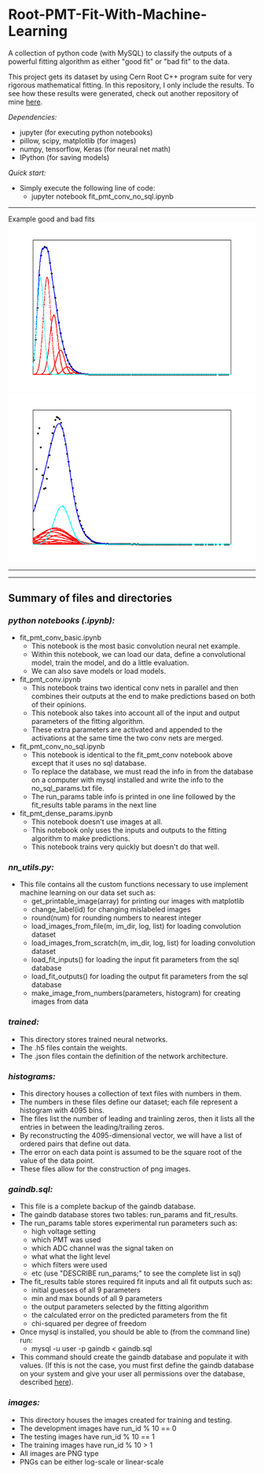 # Root-PMT-Fit-With-Machine-Learning
A collection of python code (with MySQL) to classify the outputs of a powerful fitting 
algorithm as either "good fit" or "bad fit" to the data.

This project gets its dataset by using Cern Root C++ program suite for very rigorous 
mathematical fitting. In this repository, I only include the results. To see how these 
results were generated, check out another repository of mine 
[here](https://github.com/bradylowe/Low-Light-PMT-Data-Root-Fit). 

*Dependencies:*
 - jupyter (for executing python notebooks)
 - pillow, scipy, matplotlib (for images) 
 - numpy, tensorflow, Keras (for neural net math)
 - IPython (for saving models)

*Quick start:*
 - Simply execute the following line of code:
    * jupyter notebook fit_pmt_conv_no_sql.ipynb

---

Example good and bad fits 
![](images/fit_pmt_nn__fitID102_runID249_chi3_log0.png)
![](images/fit_pmt_nn__fitID126_runID273_chi329_log0.png)

---
---

## Summary of files and directories

### *python notebooks (.ipynb):*
 - fit_pmt_conv_basic.ipynb
    * This notebook is the most basic convolution neural net example.
    * Within this notebook, we can load our data, define a convolutional model, train the model, and do a little evaluation. 
    * We can also save models or load models.
 - fit_pmt_conv.ipynb
    * This notebook trains two identical conv nets in parallel and then combines their outputs at the end to make predictions based on both of their opinions.
    * This notebook also takes into account all of the input and output parameters of the fitting algorithm. 
    * These extra parameters are activated and appended to the activations at the same time the two conv nets are merged.
 - fit_pmt_conv_no_sql.ipynb
    * This notebook is identical to the fit_pmt_conv notebook above except that it uses no sql database.
    * To replace the database, we must read the info in from the database on a computer with mysql installed and write the info to the no_sql_params.txt file.
    * The run_params table info is printed in one line followed by the fit_results table params in the next line
 - fit_pmt_dense_params.ipynb
    * This notebook doesn't use images at all.
    * This notebook only uses the inputs and outputs to the fitting algorithm to make predictions.
    * This notebook trains very quickly but doesn't do that well.

### *nn_utils.py:*
 - This file contains all the custom functions necessary to use implement machine learning on our data set such as:
    * get_printable_image(array) for printing our images with matplotlib
    * change_label(id) for changing mislabeled images
    * round(num) for rounding numbers to nearest integer
    * load_images_from_file(m, im_dir, log, list) for loading convolution dataset
    * load_images_from_scratch(m, im_dir, log, list) for loading convolution dataset
    * load_fit_inputs() for loading the input fit parameters from the sql database
    * load_fit_outputs() for loading the output fit parameters from the sql database
    * make_image_from_numbers(parameters, histogram) for creating images from data

### *trained:*
 - This directory stores trained neural networks.
 - The .h5 files contain the weights.
 - The .json files contain the definition of the network architecture.

### *histograms:*
 - This directory houses a collection of text files with numbers in them.
 - The numbers in these files define our dataset; each file represent a histogram with 4095 bins.
 - The files list the number of leading and trainling zeros, then it lists all the entries in between the leading/trailing zeros.
 - By reconstructing the 4095-dimensional vector, we will have a list of ordered pairs that define out data. 
 - The error on each data point is assumed to be the square root of the value of the data point.
 - These files allow for the construction of png images.

### *gaindb.sql:*
 - This file is a complete backup of the gaindb database.
 - The gaindb database stores two tables: run_params and fit_results.
 - The run_params table stores experimental run parameters such as:
    * high voltage setting
    * which PMT was used
    * which ADC channel was the signal taken on
    * what what the light level
    * which filters were used
    * etc (use "DESCRIBE run_params;" to see the complete list in sql)
 - The fit_results table stores required fit inputs and all fit outputs such as:
    * initial guesses of all 9 parameters
    * min and max bounds of all 9 parameters
    * the output parameters selected by the fitting algorithm
    * the calculated error on the predicted parameters from the fit
    * chi-squared per degree of freedom
 - Once mysql is installed, you should be able to (from the command line) run:
    * mysql -u user -p gaindb < gaindb.sql
 - This command should create the gaindb database and populate it with values. (If this is not the case, you must first define the gaindb database on your system and give your user all permissions over the database, described [here](https://dev.mysql.com/doc/refman/8.0/en/creating-database.html)).

### *images:*
 - This directory houses the images created for training and testing.
 - The development images have run_id % 10 == 0
 - The testing images have run_id % 10 == 1
 - The training images have run_id % 10 > 1
 - All images are PNG type
 - PNGs can be either log-scale or linear-scale

